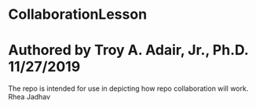 # CollaborationLesson
# Authored by Troy A. Adair, Jr., Ph.D. 11/27/2019

The repo is intended for use in depicting how repo collaboration will work.
Rhea Jadhav